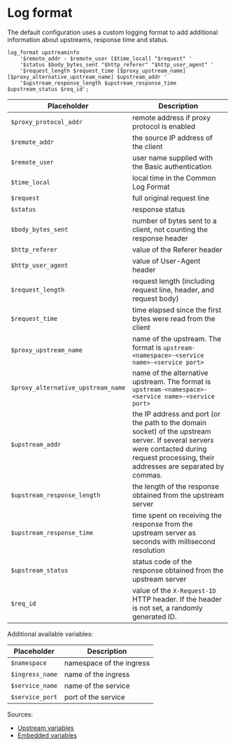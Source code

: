 # Log format

The default configuration uses a custom logging format to add additional information about upstreams, response time and status.

```
log_format upstreaminfo
    '$remote_addr - $remote_user [$time_local] "$request" '
    '$status $body_bytes_sent "$http_referer" "$http_user_agent" '
    '$request_length $request_time [$proxy_upstream_name] [$proxy_alternative_upstream_name] $upstream_addr '
    '$upstream_response_length $upstream_response_time $upstream_status $req_id';
```

| Placeholder | Description |
|-------------|-------------|
| `$proxy_protocol_addr` | remote address if proxy protocol is enabled |
| `$remote_addr` | the source IP address of the client |
| `$remote_user` | user name supplied with the Basic authentication |
| `$time_local` | local time in the Common Log Format |
| `$request` | full original request line |
| `$status` | response status |
| `$body_bytes_sent` | number of bytes sent to a client, not counting the response header |
| `$http_referer` | value of the Referer header |
| `$http_user_agent` | value of User-Agent header |
| `$request_length` | request length (including request line, header, and request body) |
| `$request_time` | time elapsed since the first bytes were read from the client |
| `$proxy_upstream_name` | name of the upstream. The format is `upstream-<namespace>-<service name>-<service port>` |
| `$proxy_alternative_upstream_name` | name of the alternative upstream. The format is `upstream-<namespace>-<service name>-<service port>` |
| `$upstream_addr` | the IP address and port (or the path to the domain socket) of the upstream server. If several servers were contacted during request processing, their addresses are separated by commas. |
| `$upstream_response_length` | the length of the response obtained from the upstream server |
| `$upstream_response_time` | time spent on receiving the response from the upstream server as seconds with millisecond resolution |
| `$upstream_status` | status code of the response obtained from the upstream server |
| `$req_id` | value of the `X-Request-ID` HTTP header. If the header is not set, a randomly generated ID. |

Additional available variables:

| Placeholder | Description |
|-------------|-------------|
| `$namespace` |  namespace of the ingress |
| `$ingress_name` | name of the ingress |
| `$service_name` | name of the service |
| `$service_port` | port of the service |


Sources:

- [Upstream variables](http://nginx.org/en/docs/http/ngx_http_upstream_module.html#variables)
- [Embedded variables](http://nginx.org/en/docs/http/ngx_http_core_module.html#variables)

